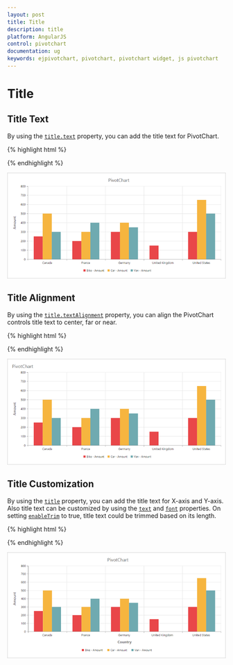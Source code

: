 ```yaml
---
layout: post
title: Title
description: title
platform: AngularJS
control: pivotchart
documentation: ug
keywords: ejpivotchart, pivotchart, pivotchart widget, js pivotchart 
---
```


# Title

## Title Text
By using the [`title.text`](/api/js/ejchart#members:title-text) property, you can add the title text for PivotChart.
 
{% highlight html %}

<body>
    <div ng-controller="PivotChartCtrl">
        <div id="PivotChart1" ej-pivotchart e-title="title"/>
    </div>
    <script>
        angular.module('PivotChartApp', ['ejangular']).controller('PivotChartCtrl', function ($scope) {
            ///..
            //Adding Chart title
            $scope.title = {
                text: "PivotChart"
            };
        });
    </script>
</body>

{% endhighlight %}

![](Title_images/Title_img1.png) 

## Title Alignment

By using the [`title.textAlignment`](/api/js/ejchart#members:title-textalignment) property, you can align the PivotChart controls title text to center, far or near.

{% highlight html %}

<body>
    <div ng-controller="PivotChartCtrl">
        <div id="PivotChart1" ej-pivotchart e-title="title"/>
    </div>
    <script>
        angular.module('PivotChartApp', ['ejangular']).controller('PivotChartCtrl', function ($scope) {
            ///..
            //Adding Chart title
            $scope.title = {
                text: "PivotChart", 
                //Change title text alignment
                textAlignment: "near"
            };
        });
    </script>
</body>

{% endhighlight %}

![](Title_images/Title_img2.png) 

## Title Customization
By using the [`title`](/api/js/ejchart#members:title) property, you can add the title text for X-axis and Y-axis. Also title text can be customized by using the [`text`](/api/js/ejchart#members:title-text) and [`font`](/api/js/ejchart#members:title-font) properties. On setting [`enableTrim`](/api/js/ejchart#members:primaryyaxis-enabletrim) to true, title text could be trimmed based on its length.

{% highlight html %}

<body>
    <div ng-controller="PivotChartCtrl">
        <div id="PivotChart1" ej-pivotchart e-primaryXAxis="primaryXAxis"/>
    </div>
    <script>
        angular.module('PivotChartApp', ['ejangular']).controller('PivotChartCtrl', function ($scope) {
            ///..
            //Adding Chart title
            $scope.primaryXAxis = {
                //Customizing X-axis title
                title: {
                    text: "Country",
                    font: {
                        fontFamily: 'Segoe UI',
                        size: '16px',
                        fontWeight: 'bold',
                        color: 'grey',
                    },
                    enableTrim: true
                }
            };
        });
    </script>
</body>

{% endhighlight %}

![](Title_images/Title_img3.png) 
